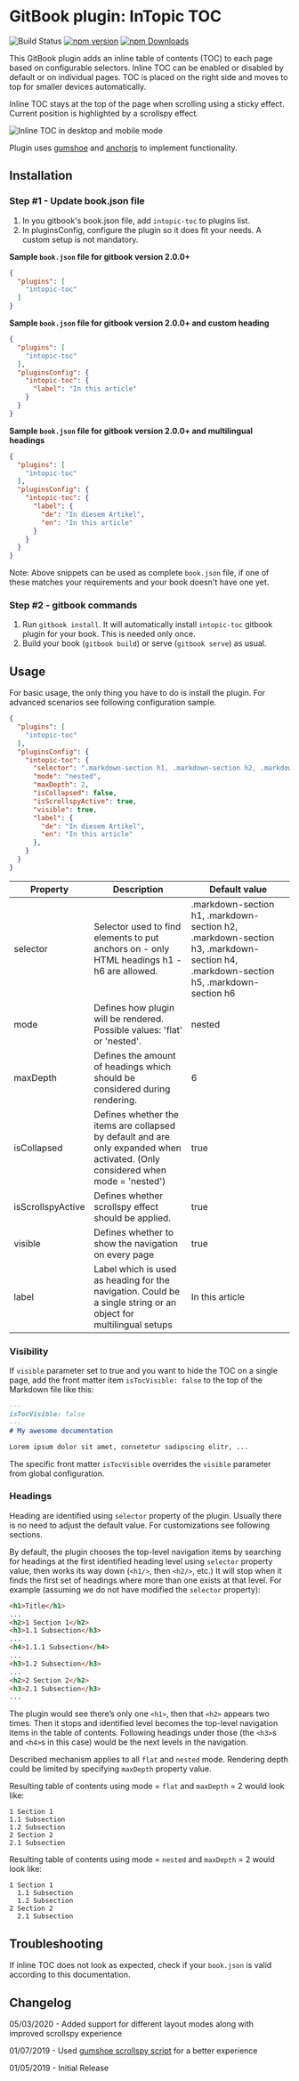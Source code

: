 # GitBook plugin: InTopic TOC

![Build Status](https://api.travis-ci.org/zanfab/gitbook-plugin-intopic-toc.svg)
[![npm version](https://img.shields.io/npm/v/gitbook-plugin-intopic-toc/latest.svg)](https://www.npmjs.com/package/gitbook-plugin-intopic-toc)
[![npm Downloads](https://img.shields.io/npm/dt/gitbook-plugin-intopic-toc.svg)](https://www.npmjs.com/package/gitbook-plugin-intopic-toc)

This GitBook plugin adds an inline table of contents (TOC) to each page based on configurable selectors. Inline TOC can be enabled or disabled by default or on individual pages. TOC is placed on the right side and moves to top for smaller devices automatically.

Inline TOC stays at the top of the page when scrolling using a sticky effect. Current position is highlighted by a scrollspy effect.

![Inline TOC in desktop and mobile mode](https://user-images.githubusercontent.com/44210522/79138004-0df58180-7db4-11ea-9df4-95cd42e1f251.gif)

Plugin uses [gumshoe](https://github.com/cferdinandi/gumshoe) and [anchorjs](https://github.com/bryanbraun/anchorjs) to implement functionality.

## Installation

### Step #1 - Update book.json file

1. In you gitbook's book.json file, add `intopic-toc` to plugins list.
2. In pluginsConfig, configure the plugin so it does fit your needs. A custom setup is not mandatory.

**Sample `book.json` file for gitbook version 2.0.0+**

```json
{
  "plugins": [
    "intopic-toc"
  ]
}
```

**Sample `book.json` file for gitbook version 2.0.0+ and custom heading**

```json
{
  "plugins": [
    "intopic-toc"
  ],
  "pluginsConfig": {
    "intopic-toc": {
      "label": "In this article"
    }
  }
}
```

**Sample `book.json` file for gitbook version 2.0.0+  and multilingual headings**

```json
{
  "plugins": [
    "intopic-toc"
  ],
  "pluginsConfig": {
    "intopic-toc": {
      "label": {
        "de": "In diesem Artikel",
        "en": "In this article"
      }
    }
  }
}
```

Note: Above snippets can be used as complete `book.json` file, if one of these matches your requirements and your book doesn't have one yet.

### Step #2 - gitbook commands

1. Run `gitbook install`. It will automatically install `intopic-toc` gitbook plugin for your book. This is needed only once.
2. Build your book (`gitbook build`) or serve (`gitbook serve`) as usual.

## Usage

For basic usage, the only thing you have to do is install the plugin. For advanced scenarios see following configuration sample.

```json
{
  "plugins": [
    "intopic-toc"
  ],
  "pluginsConfig": {
    "intopic-toc": {
      "selector": ".markdown-section h1, .markdown-section h2, .markdown-section h3, .markdown-section h4, .markdown-section h5, .markdown-section h6",
      "mode": "nested",
      "maxDepth": 2,
      "isCollapsed": false,
      "isScrollspyActive": true,
      "visible": true,
      "label": {
        "de": "In diesem Artikel",
        "en": "In this article"
      },
    }
  }
}
```

| Property | Description                                                  | Default value        |
| -------- | ------------------------------------------------------------ | -------------------- |
| selector | Selector used to find elements to put anchors on - only HTML headings h1 - h6 are allowed. | .markdown-section h1, .markdown-section h2, .markdown-section h3, .markdown-section h4, .markdown-section h5, .markdown-section h6 |
| mode | Defines how plugin will be rendered. Possible values: 'flat' or 'nested'. | nested |
| maxDepth | Defines the amount of headings which should be considered during rendering. | 6 |
| isCollapsed | Defines whether the items are collapsed by default and are only expanded when activated. (Only considered when mode = 'nested') | true |
| isScrollspyActive | Defines whether scrollspy effect should be applied. | true |
| visible | Defines whether to show the navigation on every page | true |
| label | Label which is used as heading for the navigation. Could be a single string or an object for multilingual setups | In this article |

### Visibility

If `visible` parameter set to true and you want to hide the TOC on a single page, add the front matter item `isTocVisible: false` to the top of the Markdown file like this:

```markdown
---
isTocVisible: false
---
# My awesome documentation

Lorem ipsum dolor sit amet, consetetur sadipscing elitr, ...
```

The specific front matter `isTocVisible` overrides the `visible` parameter from global configuration.

### Headings

Heading are identified using `selector` property of the plugin. Usually there is no need to adjust the default value. For customizations see following sections.

By default, the plugin chooses the top-level navigation items by searching for headings at the first identified heading level using `selector` property value, then works its way down (`<h1/>`, then `<h2/>`, etc.) It will stop when it finds the first set of headings where more than one exists at that level. For example (assuming we do not have modified the `selector` property):

```html
<h1>Title</h1>
...
<h2>1 Section 1</h2>
<h3>1.1 Subsection</h3>
...
<h4>1.1.1 Subsection</h4>
...
<h3>1.2 Subsection</h3>
...
<h2>2 Section 2</h2>
<h3>2.1 Subsection</h3>
...
```

The plugin would see there’s only one `<h1>`, then that `<h2>` appears two times. Then it stops and identified level becomes the top-level navigation items in the table of contents. Following headings under those (the `<h3>`s and `<h4>`s in this case) would be the next levels in the navigation.

Described mechanism applies to all `flat` and `nested` mode. Rendering depth could be limited by specifying `maxDepth` property value.

Resulting table of contents using mode = `flat` and `maxDepth` = 2 would look like:

```text
1 Section 1
1.1 Subsection
1.2 Subsection
2 Section 2
2.1 Subsection
```

Resulting table of contents using mode = `nested` and `maxDepth` = 2 would look like:

```text
1 Section 1
  1.1 Subsection
  1.2 Subsection
2 Section 2
  2.1 Subsection
```

## Troubleshooting

If inline TOC does not look as expected, check if your `book.json` is valid according to this documentation.

## Changelog

05/03/2020 - Added support for different layout modes along with improved scrollspy experience

01/07/2019 - Used [gumshoe scrollspy script](https://github.com/cferdinandi/gumshoe) for a better experience

01/05/2019 - Initial Release
